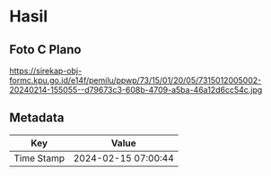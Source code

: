 # Hasil

## Foto C Plano

https://sirekap-obj-formc.kpu.go.id/e14f/pemilu/ppwp/73/15/01/20/05/7315012005002-20240214-155055--d79673c3-608b-4709-a5ba-46a12d6cc54c.jpg


## Metadata

| Key        | Value               |
| ---------- | ------------------- |
| Time Stamp | 2024-02-15 07:00:44 |



